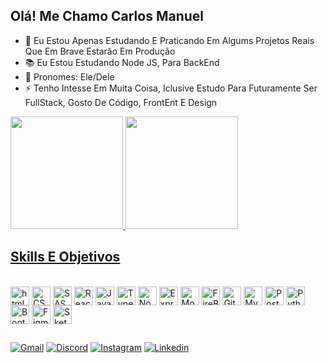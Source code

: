 ## Olá! Me Chamo Carlos Manuel

- 📌 Eu Estou Apenas Estudando E Praticando Em Algums Projetos Reais Que Em Brave Estarão Em Produção
- 📚 Eu Estou Estudando Node JS, Para BackEnd
- 🤨 Pronomes: Ele/Dele
- ⚡ Tenho Intesse Em  Muita Coisa, Iclusive Estudo Para Futuramente Ser FullStack, Gosto De Código, FrontEnt E Design

<div>
  <a href="https://github.com/Carlos-iso">
  <img height="180em" src="https://github-readme-stats.vercel.app/api?username=Carlos-iso&show_icons=true&icon_color=fff&border_color=ff&theme=dark">
  <img height="180em" src="https://github-readme-stats.vercel.app/api/top-langs?username=Carlos-iso&layout=compact&border_color=fff&theme=dark">
</div>
  
## Skills E Objetivos
 
<div style="display: inline-block;"><br/>
  <img align="center" alt="html5" height="30em" src="https://cdn.jsdelivr.net/gh/devicons/devicon/icons/html5/html5-original.svg">       
  <img align="center" alt="CSS3" height="30em" src="https://cdn.jsdelivr.net/gh/devicons/devicon/icons/css3/css3-original.svg">      
  <img align="center" alt="SASS" height="30em" src="https://cdn.jsdelivr.net/gh/devicons/devicon/icons/sass/sass-original.svg">
  <img align="center" alt="React" height="30em" src="https://cdn.jsdelivr.net/gh/devicons/devicon/icons/react/react-original.svg">
  <img align="center" alt="JavaScript" height="30em" src="https://cdn.jsdelivr.net/gh/devicons/devicon/icons/javascript/javascript-original.svg">
  <img align="center" alt="TypeScript" height="30em" src="https://cdn.jsdelivr.net/gh/devicons/devicon/icons/typescript/typescript-original.svg">
  <img align="center" alt="Node JS" height="30em" src="https://cdn.jsdelivr.net/gh/devicons/devicon/icons/nodejs/nodejs-plain.svg">
  <img align="center" alt="Express" height="30em" src="https://cdn.jsdelivr.net/gh/devicons/devicon/icons/express/express-original.svg">
  <img align="center" alt="Mongodb" height="30em" src="https://cdn.jsdelivr.net/gh/devicons/devicon/icons/mongodb/mongodb-original.svg">
  <img align="center" alt="FireBase" height="30em" src="https://cdn.jsdelivr.net/gh/devicons/devicon/icons/firebase/firebase-plain.svg">
  <img align="center" alt="Git" height="30em" src="https://cdn.jsdelivr.net/gh/devicons/devicon/icons/git/git-original.svg">
  <img align="center" alt="MySQL" height="30em" src="https://cdn.jsdelivr.net/gh/devicons/devicon/icons/mysql/mysql-original.svg">
  <img align="center" alt="PostgreSQL" height="30em" src="https://cdn.jsdelivr.net/gh/devicons/devicon/icons/postgresql/postgresql-original.svg">
  <img align="center" alt="Python" height="30em" src="https://cdn.jsdelivr.net/gh/devicons/devicon/icons/python/python-original.svg">
  <img align="center" alt="Bootstrap" height="30em" src="https://cdn.jsdelivr.net/gh/devicons/devicon/icons/bootstrap/bootstrap-original.svg">
  <img align="center" alt="Figma" height="30em" src="https://cdn.jsdelivr.net/gh/devicons/devicon/icons/figma/figma-original.svg">
  <img align="center" alt="Sketch" height="30em" src="https://cdn.jsdelivr.net/gh/devicons/devicon/icons/sketch/sketch-original.svg">
</div>
  
  ##
  
<div style="display: inline-block;">
  <a href="mailto:carlosdev2022@gmail.com"><img alt="Gmail" src="https://img.shields.io/badge/Gmail-D14836?style=for-the-badge&logo=gmail&logoColor=white"></a>
  <a href=""><img alt="Discord" src="https://img.shields.io/badge/Discord-7289DA?style=for-the-badge&logo=discord&logoColor=white"></a>
  <a href="https://www.instagram.com/invites/contact/?i=sxjeyl3m437m&utm_content=rfmxlr "><img alt="Instagram" src="https://img.shields.io/badge/Instagram-E4405F?style=for-the-badge&logo=instagram&logoColor=white"></a>
  <a href="https://www.linkedin.com/in/carlosmanueldev"><img alt="Linkedin" src="https://img.shields.io/badge/LinkedIn-0077B5?style=for-the-badge&logo=linkedin&logoColor=white"></a>
</div>

##
